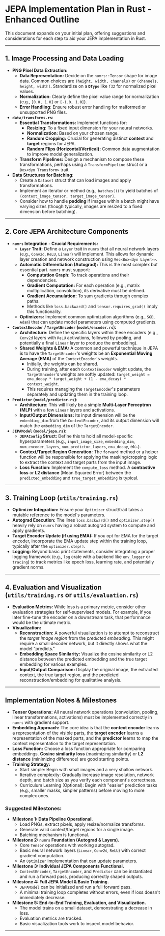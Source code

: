 # JEPA Implementation Plan in Rust - Enhanced Outline

This document expands on your initial plan, offering suggestions and considerations for each step to aid your JEPA implementation in Rust.

---

## 1. Image Processing and Data Loading

* **PNG Pixel Data Extraction:**
    * **Data Representation:** Decide on the `numrs::Tensor` shape for image data. Common choices are `(height, width, channels)` or `(channels, height, width)`. Standardize on a **`DType`** like `f32` for normalized pixel values.
    * **Normalization:** Clearly define the pixel value range for normalization (e.g., `[0.0, 1.0]` or `[-1.0, 1.0]`).
    * **Error Handling:** Ensure robust error handling for malformed or unsupported PNG files.
* **`data/transforms.rs`:**
    * **Essential Transformations:** Implement functions for:
        * **Resizing:** To a fixed input dimension for your neural networks.
        * **Normalization:** Based on your chosen range.
        * **Random Cropping:** Crucial for generating distinct **context** and **target** regions for JEPA.
        * **Random Flips (Horizontal/Vertical):** Common data augmentation to improve model generalization.
    * **Transform Pipelines:** Design a mechanism to compose these transformations, perhaps using a `TransformPipeline` struct or a `Box<dyn Transform>` trait.
* **Data Structures for Batching:**
    * Create a `Dataset` struct that can load images and apply transformations.
    * Implement an iterator or method (e.g., `batches()`) to yield batches of `(context_image_tensor, target_image_tensor)`.
    * Consider how to handle **padding** if images within a batch might have varying sizes (though typically, images are resized to a fixed dimension before batching).

---

## 2. Core JEPA Architecture Components

* **`numrs` Integration - Crucial Requirements:**
    * **`Layer` Trait:** Define a `Layer` trait in `numrs` that all neural network layers (e.g., `Conv2d`, `ReLU`, `Linear`) will implement. This allows for dynamic layer creation and network construction using `Vec<Box<dyn Layer>>`.
    * **Automatic Differentiation (Autograd):** This is the most complex but essential part. `numrs` must support:
        * **Computation Graph:** To track operations and their dependencies.
        * **Gradient Computation:** For each operation (e.g., matrix multiplication, convolution), its derivative must be defined.
        * **Gradient Accumulation:** To sum gradients through complex paths.
        * Methods like `loss.backward()` and `tensor.requires_grad()` imply this functionality.
    * **Optimizers:** Implement common optimization algorithms (e.g., `SGD`, `Adam`) that can update model parameters using computed gradients.
* **`ContextEncoder` / `TargetEncoder` (`model/encoder.rs`):**
    * **Architecture:** Define the specific layers within these encoders (e.g., `Conv2d` layers with `ReLU` activations, followed by pooling, and potentially a final `Linear` layer to produce the embedding).
    * **Shared Weights & EMA:** A common and powerful technique in JEPA is to have the `TargetEncoder`'s weights be an **Exponential Moving Average (EMA)** of the `ContextEncoder`'s weights.
        * Initially, the weights can be shared.
        * During training, after each `ContextEncoder` weight update, the `TargetEncoder`'s weights are softly updated: `target_weight = ema_decay * target_weight + (1 - ema_decay) * context_weight`.
        * This requires managing the `TargetEncoder`'s parameters separately and updating them in the training loop.
* **`Predictor` (`model/predictor.rs`):**
    * **Architecture:** This will likely be a simple **Multi-Layer Perceptron (MLP)** with a few `Linear` layers and activations.
    * **Input/Output Dimensions:** Its input dimension will be the `embedding_dim` from the `ContextEncoder`, and its output dimension will match the `embedding_dim` of the `TargetEncoder`.
* **`JEPAModel` (`model/jepa.rs`):**
    * **`JEPAConfig` Struct:** Define this to hold all model-specific hyperparameters (e.g., `input_image_size`, `embedding_dim`, `num_encoder_layers`, `num_predictor_layers`, `ema_decay`, etc.).
    * **Context/Target Region Generation:** The `forward` method or a helper function will be responsible for applying the masking/cropping logic to extract the context and target parts from the input image.
    * **Loss Function:** Implement the `compute_loss` method. A **contrastive loss** or **L2 distance** (Mean Squared Error) between the `predicted_embedding` and `true_target_embedding` is typical.

---

## 3. Training Loop (`utils/training.rs`)

* **Optimizer Integration:** Ensure your `Optimizer` struct/trait takes a mutable reference to the model's parameters.
* **Autograd Execution:** The lines `loss.backward()` and `optimizer.step()` heavily rely on `numrs` having a robust autograd system to compute and apply gradients.
* **Target Encoder Update (if using EMA):** If you opt for EMA for the target encoder, incorporate the EMA update step within the training loop, typically after the `optimizer.step()`.
* **Logging:** Beyond basic print statements, consider integrating a proper logging framework (e.g., `log` crate with a backend like `env_logger` or `tracing`) to track metrics like epoch loss, learning rate, and potentially gradient norms.

---

## 4. Evaluation and Visualization (`utils/training.rs` or `utils/evaluation.rs`)

* **Evaluation Metrics:** While loss is a primary metric, consider other evaluation strategies for self-supervised models. For example, if you later fine-tune the encoder on a downstream task, that performance would be the ultimate metric.
* **Visualization:**
    * **Reconstruction:** A powerful visualization is to attempt to reconstruct the *target image region* from the *predicted embedding*. This might require a small decoder network, but it directly shows what the model "predicts."
    * **Embedding Space Similarity:** Visualize the cosine similarity or L2 distance between the predicted embedding and the true target embedding for various examples.
    * **Input/Output Comparison:** Display the original image, the extracted context, the true target region, and the predicted reconstruction/embedding for qualitative analysis.

---

## Implementation Notes & Milestones

* **Tensor Operations:** All neural network operations (convolution, pooling, linear transformations, activations) must be implemented correctly in `numrs` with gradient support.
* **Embedding Approach:** The core idea is that the **context encoder** learns a representation of the visible parts, the **target encoder** learns a representation of the masked parts, and the **predictor** learns to map the context representation to the target representation.
* **Loss Function:** Choose a loss function appropriate for comparing embeddings. **Cosine similarity loss** (maximizing similarity) or **L2 distance** (minimizing difference) are good starting points.
* **Training Strategy:**
    * Start simple: Begin with small images and a very shallow network.
    * Iterative complexity: Gradually increase image resolution, network depth, and batch size as you verify each component's correctness.
    * Curriculum Learning (Optional): Begin with "easier" prediction tasks (e.g., smaller masks, simpler patterns) before moving to more complex ones.

### Suggested Milestones:

* **Milestone 1: Data Pipeline Operational.**
    * Load PNGs, extract pixels, apply resize/normalize transforms.
    * Generate valid context/target regions for a single image.
    * Batching mechanism is functional.
* **Milestone 2: `numrs` Foundation (Autograd & Layers).**
    * Core `Tensor` operations with working autograd.
    * Basic neural network layers (`Linear`, `Conv2d`, `ReLU`) with correct gradient computation.
    * An `Optimizer` implementation that can update parameters.
* **Milestone 3: Individual JEPA Components Functional.**
    * `ContextEncoder`, `TargetEncoder`, and `Predictor` can be instantiated and run a forward pass, producing correctly shaped outputs.
* **Milestone 4: Full JEPA Model & Basic Training.**
    * `JEPAModel` can be initialized and run a full forward pass.
    * A minimal training loop completes without errors, even if loss doesn't immediately decrease.
* **Milestone 5: End-to-End Training, Evaluation, and Visualization.**
    * The model trains on a small dataset, demonstrating a decrease in loss.
    * Evaluation metrics are tracked.
    * Basic visualization tools work to inspect model behavior.

---